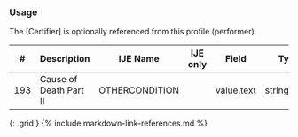 ### Usage
The [Certifier] is optionally referenced from this profile (performer).

| **#** |  **Description**   |  **IJE Name**   | IJE only |  **Field**  |  **Type**  | **Value Set**  |
| :---------: | ------------- | ------------ | :----------: |---------- | -------- | -------- |
| 193 | Cause of Death Part II | OTHERCONDITION| |value.text | string(240) | y | 
{: .grid }
{% include markdown-link-references.md %}
